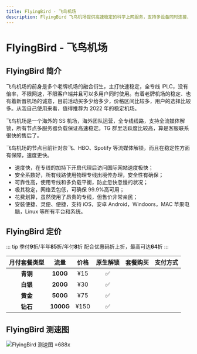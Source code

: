 ```yaml
---
title: FlyingBird - 飞鸟机场
description: FlyingBird 飞鸟机场提供高速稳定的科学上网服务，支持多设备同时连接，解锁Netflix、HBO Max、YouTube、Spotify等全球流媒体，采用专线线路，保障安全、稳定和流畅的连接体验。
---
```


# FlyingBird - 飞鸟机场

<!--@include: ./tip.md-->

<!-- :::tip FlyingBird 520&618 活动继续启航！

- 月/季/半年付 85折 , 优惠码：**`fb2561885`** 可重复使用5次
- 年付8折（站内折上折，高达64折 ）优惠码：**`fb2561880`** 可重复使用5次

**活动时间：即日至2025年6月20号23点59分**

:::

<Links
  :items="[
    {
      image: 'https://i.theojs.cn/logo/flyingbird.webp',
      name: 'FlyingBird 520&618 活动继续启航！',
      desc: '活动时间：即日至2025年6月20号23点59分',
      link: 'https://itheo.top/flyingbird',
      rel: 'sponsored noreferrer'
    }
  ]"
/> -->

## FlyingBird 简介 <Pill image="https://i.theojs.cn/logo/flyingbird.webp" name="FlyingBird官网" link="https://itheo.top/flyingbird" rel="sponsored noreferrer"/>

飞鸟机场的前身是多个老牌机场的融合衍生，主打快速稳定，全专线 IPLC，没有倍率，不限网速，不限客户端并且可以多用户同时使用。有着老牌机场的稳定、也有着新晋机场的诚意，目前活动买多少给多少，价格区间比较多，用户的选择比较多。从我自己使用来看，值得推荐为 2022 年的稳定机场。

飞鸟机场是一个海外的 SS 机场，海外团队运营，全专线线路，支持全流媒体解锁，所有节点多服务器负载保证高速稳定。TG 群里活跃度比较高，算是客服联系很快的售后了。

飞鸟机场的节点目前针对奈飞、HBO、Spotify 等流媒体解锁，而且在稳定性方面有保障，速度更快。

- 速度快，在专线的加持下开启代理后访问国际网站速度极快；
- 安全系数好，所有线路使用物理专线出境传办理，安全性有确保；
- 可靠性高，使用专线和多负载平衡，防止忽快忽慢的状况；
- 极其稳定，网络丢包低，可确保 99.9%高可用；
- 花费划算，虽然使用了昂贵的专线，但售价非常亲民；
- 安裝便捷、灵便、便捷，支持 iOS，安卓 Android，Windoors，MAC 苹果电脑，Linux 等所有平台和系统。

## FlyingBird 定价

::: tip
季付**9**折/半年**85**折/年付**8**折 配合优惠码折上折，最高可达**64**折
:::

| 月付套餐类型 |   流量    | 价格 | 原生解锁 |                                        套餐购买                                         |                                                                            支付方式                                                                             |
| :----------: | :-------: | :--: | :------: | :-------------------------------------------------------------------------------------: | :-------------------------------------------------------------------------------------------------------------------------------------------------------------: |
|   **青铜**   | **100G**  | ¥15  |    ✅    | <Pill name="立即购买" link="https://itheo.top/flyingbird" rel="sponsored noreferrer" /> | <iconify-icon icon="bi:alipay" style="color: #1677FF;font-size:24px"></iconify-icon> <iconify-icon icon="cryptocurrency-color:usdt" width="24" ></iconify-icon> |
|   **白银**   | **200G**  | ¥30  |    ✅    | <Pill name="立即购买" link="https://itheo.top/flyingbird" rel="sponsored noreferrer" /> | <iconify-icon icon="bi:alipay" style="color: #1677FF;font-size:24px"></iconify-icon> <iconify-icon icon="cryptocurrency-color:usdt" width="24" ></iconify-icon> |
|   **黄金**   | **500G**  | ¥75  |    ✅    | <Pill name="立即购买" link="https://itheo.top/flyingbird" rel="sponsored noreferrer" /> | <iconify-icon icon="bi:alipay" style="color: #1677FF;font-size:24px"></iconify-icon> <iconify-icon icon="cryptocurrency-color:usdt" width="24" ></iconify-icon> |
|   **钻石**   | **1000G** | ¥150 |    ✅    | <Pill name="立即购买" link="https://itheo.top/flyingbird" rel="sponsored noreferrer" /> | <iconify-icon icon="bi:alipay" style="color: #1677FF;font-size:24px"></iconify-icon> <iconify-icon icon="cryptocurrency-color:usdt" width="24" ></iconify-icon> |

## FlyingBird 测速图

![FlyingBird 测速图 =688x](https://i.theojs.cn/airport/flyingbird.webp)
